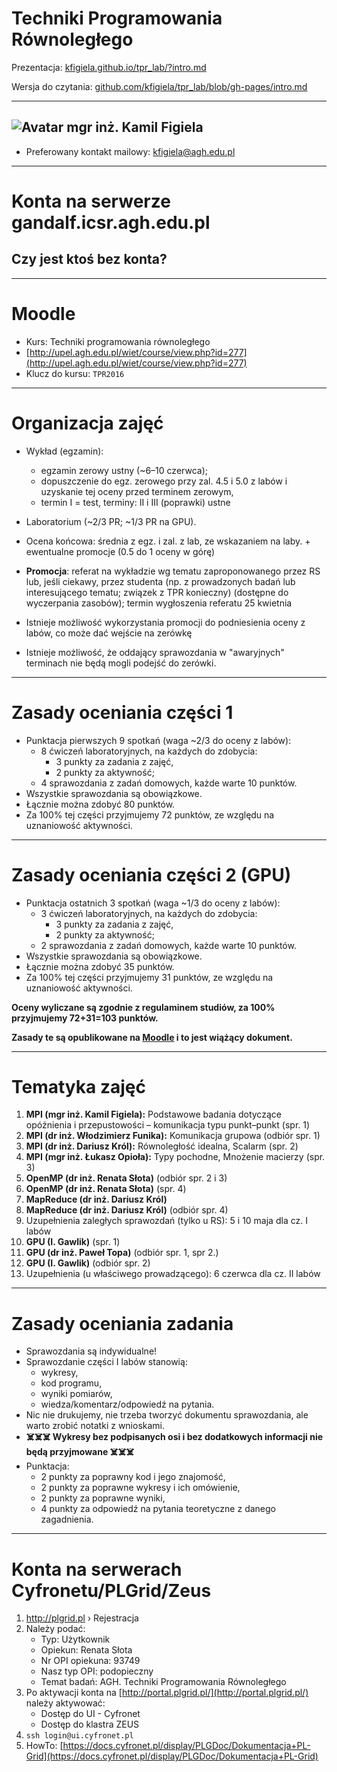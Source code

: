<!-- class: center, middle, inverse -->

# Techniki Programowania Równoległego

Prezentacja: [kfigiela.github.io/tpr_lab/?intro.md](http://kfigiela.github.io/tpr_lab/?intro.md)

Wersja do czytania: [github.com/kfigiela/tpr_lab/blob/gh-pages/intro.md](https://github.com/kfigiela/tpr_lab/blob/gh-pages/intro.md)

---
<!-- class: middle -->

## ![Avatar](https://avatars3.githubusercontent.com/u/174118?v=3&s=120) mgr inż. Kamil Figiela

* Preferowany kontakt mailowy: [kfigiela@agh.edu.pl](mailto:kfigiela@agh.edu.pl)

---
<!-- class: center, middle -->

# Konta na serwerze gandalf.icsr.agh.edu.pl

## Czy jest ktoś bez konta?

---
<!-- class: middle -->

# Moodle

* Kurs: Techniki programowania równoległego
* [http://upel.agh.edu.pl/wiet/course/view.php?id=277](http://upel.agh.edu.pl/wiet/course/view.php?id=277)
* Klucz do kursu: `TPR2016`


---
# Organizacja zajęć

* Wykład (egzamin):
  * egzamin zerowy ustny (~6–10 czerwca);
  * dopuszczenie do egz. zerowego przy zal. 4.5 i 5.0 z labów i uzyskanie tej oceny przed terminem zerowym,
  * termin I = test, terminy: II i III (poprawki) ustne
* Laboratorium (~2/3 PR; ~1/3 PR na GPU).
* Ocena końcowa: średnia z egz. i zal. z lab, ze wskazaniem na laby. + ewentualne promocje (0.5 do 1 oceny w górę)

* **Promocja**: referat na wykładzie wg tematu zaproponowanego przez RS lub, jeśli ciekawy, przez studenta (np. z prowadzonych  badań lub interesującego tematu; związek z TPR konieczny) (dostępne do wyczerpania zasobów); termin wygłoszenia referatu 25 kwietnia
* Istnieje możliwość wykorzystania promocji do podniesienia oceny z labów, co może dać wejście na zerówkę
* Istnieje możliwość, że oddający sprawozdania w "awaryjnych" terminach nie będą mogli podejść do zerówki.


---

# Zasady oceniania części 1

* Punktacja pierwszych 9 spotkań (waga ~2/3 do oceny z labów):
  * 8 ćwiczeń laboratoryjnych, na każdych do zdobycia:
    * 3 punkty za zadania z zajęć,
    * 2 punkty za aktywność;
  * 4 sprawozdania z zadań domowych, każde warte 10 punktów.
* Wszystkie sprawozdania są obowiązkowe.
* Łącznie można zdobyć 80 punktów.
* Za 100% tej części przyjmujemy 72 punktów, ze względu na uznaniowość aktywności.

---

# Zasady oceniania części 2 (GPU)

* Punktacja ostatnich 3 spotkań (waga ~1/3 do oceny z labów):
  * 3 ćwiczeń laboratoryjnych, na każdych do zdobycia:
    * 3 punkty za zadania z zajęć,
    * 2 punkty za aktywność;
  * 2 sprawozdania z zadań domowych, każde warte 10 punktów.
* Wszystkie sprawozdania są obowiązkowe.
* Łącznie można zdobyć 35 punktów.
* Za 100% tej części przyjmujemy 31 punktów, ze względu na uznaniowość aktywności.

**Oceny wyliczane są zgodnie z regulaminem studiów, za 100% przyjmujemy 72+31=103 punktów.**

**Zasady te są opublikowane na [Moodle](http://upel.agh.edu.pl/wiet/course/view.php?id=277) i to jest wiążący dokument.**

---
# Tematyka zajęć

1. **MPI (mgr inż. Kamil Figiela):** Podstawowe badania dotyczące opóźnienia i przepustowości – komunikacja typu punkt–punkt (spr. 1)
1. **MPI (dr inż. Włodzimierz Funika):** Komunikacja grupowa (odbiór spr. 1)
1. **MPI (dr inż. Dariusz Król):** Równoległość idealna, Scalarm (spr. 2)
1. **MPI (mgr inż. Łukasz Opioła):** Typy pochodne, Mnożenie macierzy (spr. 3)
1. **OpenMP (dr inż. Renata Słota)** (odbiór spr. 2 i 3)
1. **OpenMP (dr inż. Renata Słota)** (spr. 4)
1. **MapReduce (dr inż. Dariusz Król)**
1. **MapReduce (dr inż. Dariusz Król)** (odbiór spr. 4)
1. Uzupełnienia zaległych sprawozdań  (tylko u RS): 5 i 10 maja dla cz. I labów
1. **GPU (I. Gawlik)** (spr. 1)
1. **GPU (dr inż. Paweł Topa)** (odbiór spr. 1, spr 2.)
1. **GPU (I. Gawlik)** (odbiór spr. 2)
1. Uzupełnienia (u właściwego prowadzącego): 6 czerwca dla cz. II labów

---
# Zasady oceniania zadania

* Sprawozdania są indywidualne!
* Sprawozdanie części I labów stanowią:
  * wykresy,
  * kod programu,
  * wyniki pomiarów,
  * wiedza/komentarz/odpowiedź na pytania.
* Nic nie drukujemy, nie trzeba tworzyć dokumentu sprawozdania, ale warto zrobić notatki z wnioskami.
* **☠️☠️☠️ Wykresy bez podpisanych osi i bez dodatkowych informacji nie będą przyjmowane ☠️☠️☠️**
* Punktacja:
  * 2 punkty za poprawny kod i jego znajomość,
  * 2 punkty za poprawne wykresy i ich omówienie,
  * 2 punkty za poprawne wyniki,
  * 4 punkty za odpowiedź na pytania teoretyczne z danego zagadnienia.


---
# Konta na serwerach Cyfronetu/PLGrid/Zeus

1. http://plgrid.pl › Rejestracja
2. Należy podać:
    * Typ: Użytkownik
    * Opiekun: Renata Słota
    * Nr OPI opiekuna: 93749
    * Nasz typ OPI: podopieczny
    * Temat badań: AGH. Techniki Programowania Równoległego
3. Po aktywacji konta na [http://portal.plgrid.pl/](http://portal.plgrid.pl/) należy aktywować:
    * Dostęp do UI - Cyfronet
    * Dostęp do klastra ZEUS
3. `ssh login@ui.cyfronet.pl`
4. HowTo: [https://docs.cyfronet.pl/display/PLGDoc/Dokumentacja+PL-Grid](https://docs.cyfronet.pl/display/PLGDoc/Dokumentacja+PL-Grid)
